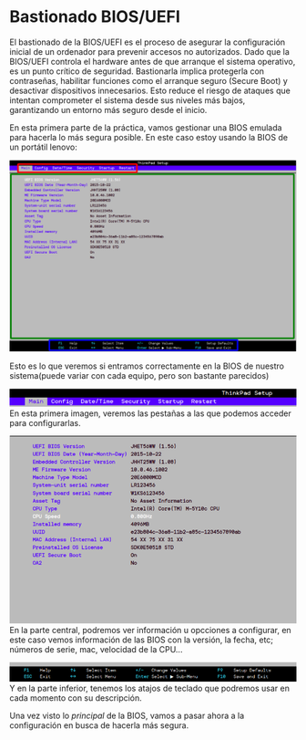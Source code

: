 # Bastionado BIOS/UEFI

El bastionado de la BIOS/UEFI es el proceso de asegurar la configuración inicial de un ordenador para prevenir accesos no autorizados. 
Dado que la BIOS/UEFI controla el hardware antes de que arranque el sistema operativo, es un punto crítico de seguridad. 
Bastionarla implica protegerla con contraseñas, habilitar funciones como el arranque seguro (Secure Boot) y desactivar dispositivos innecesarios. 
Esto reduce el riesgo de ataques que intentan comprometer el sistema desde sus niveles más bajos, garantizando un entorno más seguro desde el inicio.

En esta primera parte de la práctica, vamos gestionar una BIOS emulada para hacerla lo más segura posible. En este caso estoy usando la BIOS de un 
portátil lenovo:

![IMAGEN_BIOS](exp_bios.png)

Esto es lo que veremos si entramos correctamente en la BIOS de nuestro sistema(puede variar con cada equipo, pero son bastante parecidos)

![PESTAÑAS_BIOS](herramientas.png)
En esta primera imagen, veremos las pestañas a las que podemos acceder para configurarlas.

![INFORMACION_BIOS](informacion.png)
En la parte central, podremos ver información u opcciones a configurar, en este caso vemos información de las BIOS con la versión, la fecha, etc; números de serie, mac, velocidad de la CPU...

![COMANDOS_BIOS](comandos.png)
Y en la parte inferior, tenemos los atajos de teclado que podremos usar en cada momento con su descripción.

Una vez visto lo *principal* de la BIOS, vamos a pasar ahora a la configuración en busca de hacerla más segura.

